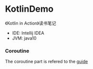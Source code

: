 # KotlinDemo
《Kotlin in Action》读书笔记

- IDE: Intellij IDEA
- JVM: java10

### Coroutine
The coroutine part is refered to the [guide](https://kotlinlang.org/docs/reference/coroutines/coroutines-guide.html)
